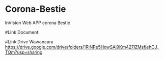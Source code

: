 # Corona-Bestie
InVision Web APP corona Bestie

#Link Document

#Link Drive Wawancara
https://drive.google.com/drive/folders/1RlNPe5HowSAj9Km427IZMsfjehCJ_TQm?usp=sharing
